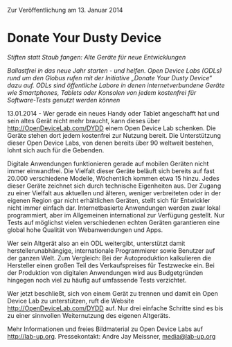 Zur Veröffentlichung am 13. Januar 2014

# Donate Your Dusty Device
*Stiften statt Staub fangen: Alte Geräte für neue Entwicklungen*

*Ballastfrei in das neue Jahr starten - und helfen. Open Device Labs (ODLs) rund um den Globus rufen mit der Initiative „Donate Your Dusty Device“ dazu auf. ODLs sind öffentliche Labore in denen internetverbundene Geräte wie Smartphones, Tablets oder Konsolen von jedem kostenfrei für Software-Tests genutzt werden können*

13.01.2014 - Wer gerade ein neues Handy oder Tablet angeschafft hat und sein altes Gerät nicht mehr braucht, kann dieses über http://OpenDeviceLab.com/DYDD einem Open Device Lab schenken. Die Geräte stehen dort jedem kostenfrei zur Nutzung bereit. Die Unterstützung dieser Open Device Labs, von denen bereits über 90 weltweit bestehen, lohnt sich auch für die Gebenden. 

Digitale Anwendungen funktionieren gerade auf mobilen Geräten nicht immer einwandfrei. Die Vielfalt dieser Geräte beläuft sich bereits auf fast 20.000 verschiedene Modelle, Wöchentlich kommen etwa 15 hinzu. Jedes dieser Geräte zeichnet sich durch technische Eigenheiten aus. Der Zugang zu einer Vielfalt aus aktuellen und älteren, weniger verbreiteten oder in der eigenen Region gar nicht erhältlichen Geräten, stellt sich für Entwickler nicht immer einfach dar. Internetbasierte Anwendungen werden zwar lokal programmiert, aber im Allgemeinen international zur Verfügung gestellt. Nur Tests auf möglichst vielen verschiedenen echten Geräten garantieren eine global hohe Qualität von Webanwendungen und Apps.

Wer sein Altgerät also an ein ODL weitergibt, unterstützt damit herstellerunabhängige, internationale Programmierer sowie Benutzer auf der ganzen Welt. Zum Vergleich: Bei der Autoproduktion kalkulieren die Hersteller einen großen Teil des Verkaufspreises für Testzwecke ein. Bei der Produktion von digitalen Anwendungen wird aus Budgetgründen hingegen noch viel zu häufig auf umfassende Tests verzichtet.

Wer jetzt beschließt, sich von einem Gerät zu trennen und damit ein Open Device Lab zu unterstützen, ruft die Website http://OpenDeviceLab.com/DYDD auf. Nur drei einfache Schritte sind es bis zu einer sinnvollen Weiternutzung des eigenen Altgeräts.

Mehr Informationen und freies Bildmaterial zu Open Device Labs auf http://lab-up.org.
Pressekontakt: Andre Jay Meissner, media@lab-up.org